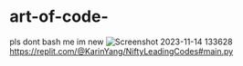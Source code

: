 # art-of-code-
pls dont bash me im new
![Screenshot 2023-11-14 133628](https://github.com/imauincorn123321/art-of-code-/assets/150846124/8de9e89e-9ab9-4ff7-ac59-d215a72eaf67)
https://replit.com/@KarinYang/NiftyLeadingCodes#main.py
